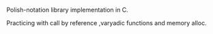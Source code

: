 Polish-notation library implementation in C.

Practicing with call by reference ,varyadic functions and memory alloc.
